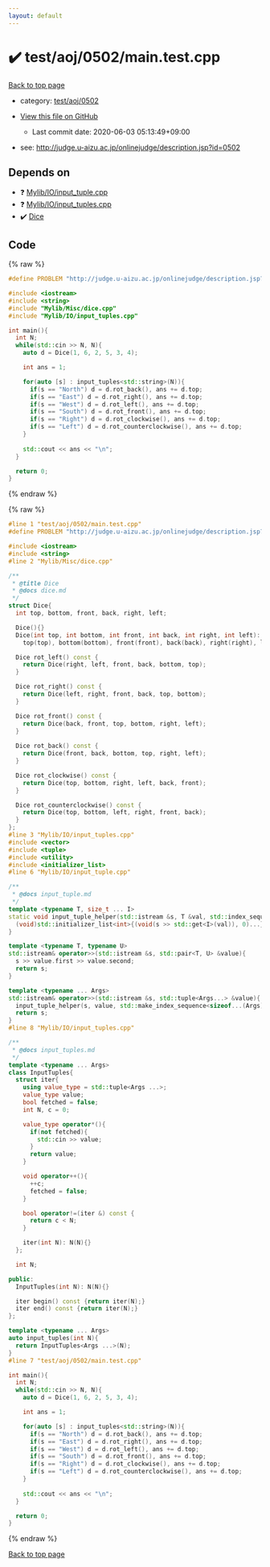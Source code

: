 ```yaml
---
layout: default
---
```


<!-- mathjax config similar to math.stackexchange -->
<script type="text/javascript" async
  src="https://cdnjs.cloudflare.com/ajax/libs/mathjax/2.7.5/MathJax.js?config=TeX-MML-AM_CHTML">
</script>
<script type="text/x-mathjax-config">
  MathJax.Hub.Config({
    TeX: { equationNumbers: { autoNumber: "AMS" }},
    tex2jax: {
      inlineMath: [ ['$','$'] ],
      processEscapes: true
    },
    "HTML-CSS": { matchFontHeight: false },
    displayAlign: "left",
    displayIndent: "2em"
  });
</script>

<script type="text/javascript" src="https://cdnjs.cloudflare.com/ajax/libs/jquery/3.4.1/jquery.min.js"></script>
<script src="https://cdn.jsdelivr.net/npm/jquery-balloon-js@1.1.2/jquery.balloon.min.js" integrity="sha256-ZEYs9VrgAeNuPvs15E39OsyOJaIkXEEt10fzxJ20+2I=" crossorigin="anonymous"></script>
<script type="text/javascript" src="../../../../assets/js/copy-button.js"></script>
<link rel="stylesheet" href="../../../../assets/css/copy-button.css" />


# :heavy_check_mark: test/aoj/0502/main.test.cpp

<a href="../../../../index.html">Back to top page</a>

* category: <a href="../../../../index.html#f070aafcfc9617f5a2bf249d6bfa024f">test/aoj/0502</a>
* <a href="{{ site.github.repository_url }}/blob/master/test/aoj/0502/main.test.cpp">View this file on GitHub</a>
    - Last commit date: 2020-06-03 05:13:49+09:00


* see: <a href="http://judge.u-aizu.ac.jp/onlinejudge/description.jsp?id=0502">http://judge.u-aizu.ac.jp/onlinejudge/description.jsp?id=0502</a>


## Depends on

* :question: <a href="../../../../library/Mylib/IO/input_tuple.cpp.html">Mylib/IO/input_tuple.cpp</a>
* :question: <a href="../../../../library/Mylib/IO/input_tuples.cpp.html">Mylib/IO/input_tuples.cpp</a>
* :heavy_check_mark: <a href="../../../../library/Mylib/Misc/dice.cpp.html">Dice</a>


## Code

<a id="unbundled"></a>
{% raw %}
```cpp
#define PROBLEM "http://judge.u-aizu.ac.jp/onlinejudge/description.jsp?id=0502"

#include <iostream>
#include <string>
#include "Mylib/Misc/dice.cpp"
#include "Mylib/IO/input_tuples.cpp"

int main(){
  int N;
  while(std::cin >> N, N){
    auto d = Dice(1, 6, 2, 5, 3, 4);

    int ans = 1;

    for(auto [s] : input_tuples<std::string>(N)){
      if(s == "North") d = d.rot_back(), ans += d.top;
      if(s == "East") d = d.rot_right(), ans += d.top;
      if(s == "West") d = d.rot_left(), ans += d.top;
      if(s == "South") d = d.rot_front(), ans += d.top;
      if(s == "Right") d = d.rot_clockwise(), ans += d.top;
      if(s == "Left") d = d.rot_counterclockwise(), ans += d.top;
    }
    
    std::cout << ans << "\n";
  }

  return 0;
}

```
{% endraw %}

<a id="bundled"></a>
{% raw %}
```cpp
#line 1 "test/aoj/0502/main.test.cpp"
#define PROBLEM "http://judge.u-aizu.ac.jp/onlinejudge/description.jsp?id=0502"

#include <iostream>
#include <string>
#line 2 "Mylib/Misc/dice.cpp"

/**
 * @title Dice
 * @docs dice.md
 */
struct Dice{
  int top, bottom, front, back, right, left;

  Dice(){}
  Dice(int top, int bottom, int front, int back, int right, int left):
    top(top), bottom(bottom), front(front), back(back), right(right), left(left){}

  Dice rot_left() const {
    return Dice(right, left, front, back, bottom, top);
  }

  Dice rot_right() const {
    return Dice(left, right, front, back, top, bottom);
  }

  Dice rot_front() const {
    return Dice(back, front, top, bottom, right, left);
  }
  
  Dice rot_back() const {
    return Dice(front, back, bottom, top, right, left);
  }

  Dice rot_clockwise() const {
    return Dice(top, bottom, right, left, back, front);
  }

  Dice rot_counterclockwise() const {
    return Dice(top, bottom, left, right, front, back);
  }
};
#line 3 "Mylib/IO/input_tuples.cpp"
#include <vector>
#include <tuple>
#include <utility>
#include <initializer_list>
#line 6 "Mylib/IO/input_tuple.cpp"

/**
 * @docs input_tuple.md
 */
template <typename T, size_t ... I>
static void input_tuple_helper(std::istream &s, T &val, std::index_sequence<I...>){
  (void)std::initializer_list<int>{(void(s >> std::get<I>(val)), 0)...};
}

template <typename T, typename U>
std::istream& operator>>(std::istream &s, std::pair<T, U> &value){
  s >> value.first >> value.second;
  return s;
}

template <typename ... Args>
std::istream& operator>>(std::istream &s, std::tuple<Args...> &value){
  input_tuple_helper(s, value, std::make_index_sequence<sizeof...(Args)>());
  return s;
}
#line 8 "Mylib/IO/input_tuples.cpp"

/**
 * @docs input_tuples.md
 */
template <typename ... Args>
class InputTuples{
  struct iter{
    using value_type = std::tuple<Args ...>;
    value_type value;
    bool fetched = false;
    int N, c = 0;

    value_type operator*(){
      if(not fetched){
        std::cin >> value;
      }
      return value;
    }

    void operator++(){
      ++c;
      fetched = false;
    }

    bool operator!=(iter &) const {
      return c < N;
    }

    iter(int N): N(N){}
  };

  int N;

public:
  InputTuples(int N): N(N){}

  iter begin() const {return iter(N);}
  iter end() const {return iter(N);}
};

template <typename ... Args>
auto input_tuples(int N){
  return InputTuples<Args ...>(N);
}
#line 7 "test/aoj/0502/main.test.cpp"

int main(){
  int N;
  while(std::cin >> N, N){
    auto d = Dice(1, 6, 2, 5, 3, 4);

    int ans = 1;

    for(auto [s] : input_tuples<std::string>(N)){
      if(s == "North") d = d.rot_back(), ans += d.top;
      if(s == "East") d = d.rot_right(), ans += d.top;
      if(s == "West") d = d.rot_left(), ans += d.top;
      if(s == "South") d = d.rot_front(), ans += d.top;
      if(s == "Right") d = d.rot_clockwise(), ans += d.top;
      if(s == "Left") d = d.rot_counterclockwise(), ans += d.top;
    }
    
    std::cout << ans << "\n";
  }

  return 0;
}

```
{% endraw %}

<a href="../../../../index.html">Back to top page</a>

